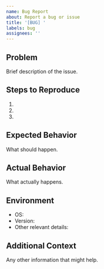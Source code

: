 ```yaml
---
name: Bug Report
about: Report a bug or issue
title: '[BUG] '
labels: bug
assignees: ''
---
```


## Problem
Brief description of the issue.

## Steps to Reproduce
1. 
2. 
3. 

## Expected Behavior
What should happen.

## Actual Behavior
What actually happens.

## Environment
- OS: 
- Version: 
- Other relevant details: 

## Additional Context
Any other information that might help.
